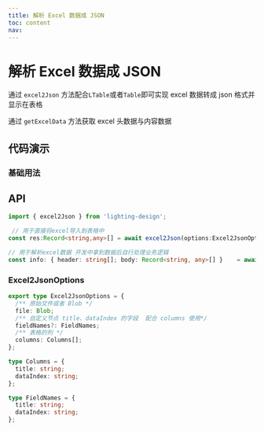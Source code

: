 ```yaml
---
title: 解析 Excel 数据成 JSON
toc: content
nav:
---
```


# 解析 Excel 数据成 JSON

通过 `excel2Json` 方法配合`LTable`或者`Table`即可实现 excel 数据转成 json 格式并显示在表格

通过 `getExcelData` 方法获取 excel 头数据与内容数据

## 代码演示

### 基础用法

<!-- <code src='./demos/Demo1.tsx' background="#f5f5f5"></code> -->

## API

```ts
import { excel2Json } from 'lighting-design';

 // 用于直接将excel导入到表格中
const res:Record<string,any>[] = await excel2Json(options:Excel2JsonOptions)

// 用于解析excel数据 开发中拿到数据后自行处理业务逻辑
const info: { header: string[]; body: Record<string, any>[] }    = await getExcelData (file:Blob)

```

### Excel2JsonOptions

```ts
export type Excel2JsonOptions = {
  /** 原始文件或者 Blob */
  file: Blob;
  /** 自定义节点 title、dataIndex 的字段  配合 columns 使用*/
  fieldNames?: FieldNames;
  /** 表格的列 */
  columns: Columns[];
};

type Columns = {
  title: string;
  dataIndex: string;
};

type FieldNames = {
  title: string;
  dataIndex: string;
};
```
